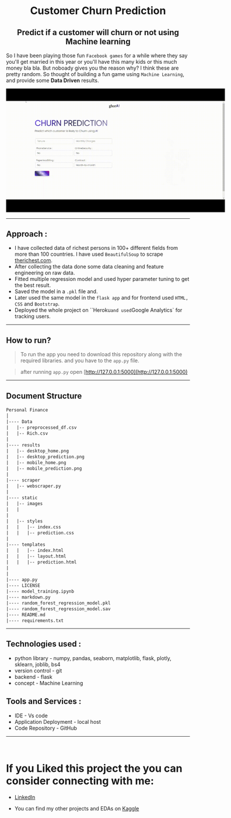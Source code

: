 <h1 align='center'> Customer Churn Prediction </h1>
<h2 align='center'> Predict if a customer will churn or not using Machine learning </h2>

So I have been playing those fun `Facebook games` for a while where they say you'll get married in this year or you'll have this many kids or this much money bla bla. But noboady gives you the reason why? I think these are pretty random. So thought of building a fun game using `Machine Learning`, and provide some **Data Driven** results.

<p align='center'> 
    <img src='images/Churn-Prediction_Trim.gif' alt = 'header_gif' style = "max-width:600px;">
</p>

----------------------------

## Approach : 

* I have collected data of richest persons in 100+ different fields from more than 100 countries. I have used `BeautifulSoup` to scrape [therichest.com](https://www.therichest.com/top-lists/top-100-richest).
* After collecting the data done some data cleaning and feature engineering on raw data. 
* Fitted multiple regression model and used hyper parameter tuning to get the best result. 
* Saved the model in a `.pkl` file and.
* Later used the same model in the `flask app` and for frontend used `HTML, CSS` and `Bootstrap`.
* Deployed the whole project on ``Heroku` and used `Google Analytics` for tracking users.
------------------------------

## How to run? 

> To run the app you need to download this repository along with the required libraries. and you have to the `app.py` file. 

> after running `app.py` open [http://127.0.0.1:5000](http://127.0.0.1:5000)

------------------------------- 

## Document Structure 

```
Personal Finance 
│
|---- Data
|   |-- preprocessed_df.csv
|   |-- Rich.csv
|
|---- results
|   |-- desktop_home.png
|   |-- desktop_prediction.png
|   |-- mobile_home.png
|   |-- mobile_prediction.png
|
|---- scraper 
|   |-- webscraper.py
|
|---- static 
|   |-- images
|   |
|
|   |-- styles
|   |   |-- index.css
|   |   |-- prediction.css
|   
|---- templates
|   |   |-- index.html
|   |   |-- layout.html
|   |   |-- prediction.html
|
|
|---- app.py
|---- LICENSE
|---- model_training.ipynb
|---- markdown.py
|---- random_forest_regression_model.pkl
|---- random_forest_regression_model.sav
|---- README.md
|---- requirements.txt

```
---------------------

## Technologies used : 

* python library - numpy, pandas, seaborn, matplotlib, flask, plotly, sklearn, joblib, bs4
* version control - git 
* backend - flask
* concept - Machine Learning

## Tools and Services : 
* IDE - Vs code 
* Application Deployment - local host
* Code Repository - GitHub

-----------------------
<br>

# If you Liked this project the you can consider connecting with me:
* [LinkedIn](https://www.linkedin.com/in/soumyadip-ghorai/) 

* You can find my other projects and EDAs on [Kaggle](https://www.kaggle.com/soumyadipghorai)
